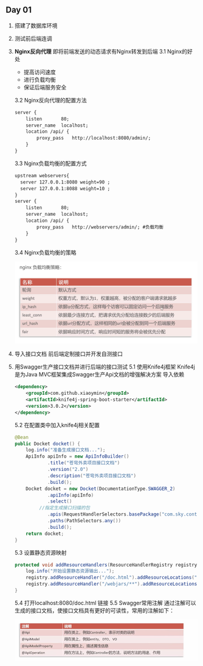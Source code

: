## Day 01

1. 搭建了数据库环境

2. 测试前后端连调

3. **Nginx反向代理**
   即将前端发送的动态请求有Nginx转发到后端
   3.1 Nginx的好处

   - 提高访问速度
   - 进行负载均衡
   - 保证后端服务安全

   3.2 Nginx反向代理的配置方法

   ```xml
   server {
       listen       80;
       server_name  localhost;
       location /api/ {
           proxy_pass   http://localhost:8080/admin/;
       }
   }
   ```

   3.3 Nginx负载均衡的配置方式

   ```xml
   upstream webservers{
     server 127.0.0.1:8080 weight=90 ;
     server 127.0.0.1:8088 weight=10 ;
   }
   server {
       listen       80;
       server_name  localhost;
       location /api/ {
           proxy_pass   http://webservers/admin/; #负载均衡
       }
   }
   ```

   3.4 Nginx负载均衡的策略

   ![1](readme.assets/1.png)



4. 导入接口文档
   前后端定制接口并开发自测接口

5. 用Swagger生产接口文档并进行后端的接口测试
   5.1 使用Knife4j框架
   Knife4j是为Java MVC框架集成Swagger生产Api文档的增强解决方案
   导入依赖

   ```xml
   <dependency>
       <groupId>com.github.xiaoymin</groupId>
       <artifactId>knife4j-spring-boot-starter</artifactId>
       <version>3.0.2</version>
   </dependency>
   ```

   5.2 在配置类中加入knife4j相关配置

   ```java
   @Bean
   public Docket docket() {
       log.info("准备生成接口文档...");
       ApiInfo apiInfo = new ApiInfoBuilder()
               .title("苍穹外卖项目接口文档")
               .version("2.0")
               .description("苍穹外卖项目接口文档")
               .build();
       Docket docket = new Docket(DocumentationType.SWAGGER_2)
               .apiInfo(apiInfo)
               .select()
           	//指定生成接口扫描的包
               .apis(RequestHandlerSelectors.basePackage("com.sky.controller"))
               .paths(PathSelectors.any())
               .build();
       return docket;
   }
   ```

   5.3 设置静态资源映射

   ```java
   protected void addResourceHandlers(ResourceHandlerRegistry registry) {
       log.info("开始设置静态资源输出...");
       registry.addResourceHandler("/doc.html").addResourceLocations("classpath:/META-INF/resources/");
       registry.addResourceHandler("/webjars/**").addResourceLocations("classpath:/META-INF/resources/webjars/");
   }
   ```

   5.4 打开localhost:8080/doc.html 链接
   5.5 Swagger常用注解
   通过注解可以生成的接口文档，使接口文档具有更好的可读性，常用的注解如下：

   ![2](readme.assets/2.png)

​	
